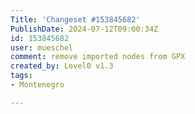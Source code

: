 ```yaml
---
Title: 'Changeset #153845682'
PublishDate: 2024-07-12T09:00:34Z
id: 153845682
user: mueschel
comment: remove imported nodes from GPX
created_by: Level0 v1.3
tags:
- Montenegro

---
```


